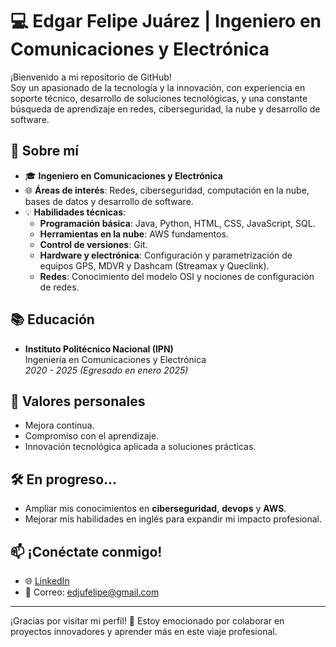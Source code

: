 # 💻 Edgar Felipe Juárez | Ingeniero en Comunicaciones y Electrónica

¡Bienvenido a mi repositorio de GitHub!  
Soy un apasionado de la tecnología y la innovación, con experiencia en soporte técnico, desarrollo de soluciones tecnológicas, y una constante búsqueda de aprendizaje en redes, ciberseguridad, la nube y desarrollo de software.

## 🚀 Sobre mí

- 🎓 **Ingeniero en Comunicaciones y Electrónica** 
- 🌐 **Áreas de interés**: Redes, ciberseguridad, computación en la nube, bases de datos y desarrollo de software.
- 💡 **Habilidades técnicas**:
  - **Programación básica**: Java, Python, HTML, CSS, JavaScript, SQL.
  - **Herramientas en la nube**: AWS fundamentos.
  - **Control de versiones**: Git.
  - **Hardware y electrónica**: Configuración y parametrización de equipos GPS, MDVR y Dashcam (Streamax y Queclink).
  - **Redes**: Conocimiento del modelo OSI y nociones de configuración de redes.


## 📚 Educación

- **Instituto Politécnico Nacional (IPN)**  
  Ingeniería en Comunicaciones y Electrónica  
  *2020 - 2025 (Egresado en enero 2025)*

## 🌟 Valores personales

- Mejora continua.
- Compromiso con el aprendizaje.
- Innovación tecnológica aplicada a soluciones prácticas.

## 🛠️ En progreso...

- Ampliar mis conocimientos en **ciberseguridad**, **devops** y **AWS**.
- Mejorar mis habilidades en inglés para expandir mi impacto profesional.

## 📫 ¡Conéctate conmigo!

- 🌐 [LinkedIn](https://www.linkedin.com/in/edgarfelipej)   
- 📧 Correo: edjufelipe@gmail.com

---

¡Gracias por visitar mi perfil! 🚀 Estoy emocionado por colaborar en proyectos innovadores y aprender más en este viaje profesional.


<!--
**EdgarFJ/EdgarFJ** is a ✨ _special_ ✨ repository because its `README.md` (this file) appears on your GitHub profile.

Here are some ideas to get you started:

- 🔭 I’m currently working on ...
- 🌱 I’m currently learning ...
- 👯 I’m looking to collaborate on ...
- 🤔 I’m looking for help with ...
- 💬 Ask me about ...
- 📫 How to reach me: ...
- 😄 Pronouns: ...
- ⚡ Fun fact: ...
-->
